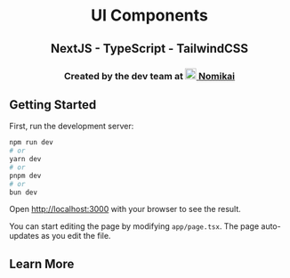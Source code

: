 <p align="center">
    <h1 align="center">UI Components</h1>
    <h2 align="center">NextJS - TypeScript - TailwindCSS</h2>
    <h3 align="center">Created by the dev team at 
      <a href="https://nomikai.com"> 
        <picture>
          <source media="(prefers-color-scheme: dark)" srcset="https://imagedelivery.net/dFIo1wWuUZtJiq57QrgKWw/5772d93d-7110-4931-4d73-cb63f2074f00/public">
          <img src="https://imagedelivery.net/dFIo1wWuUZtJiq57QrgKWw/5772d93d-7110-4931-4d73-cb63f2074f00/public" height="20">
        </picture>Nomikai</a></h3>
</p>

## Getting Started

First, run the development server:

```bash
npm run dev
# or
yarn dev
# or
pnpm dev
# or
bun dev
```

Open [http://localhost:3000](http://localhost:3000) with your browser to see the result.

You can start editing the page by modifying `app/page.tsx`. The page auto-updates as you edit the file.

## Learn More
